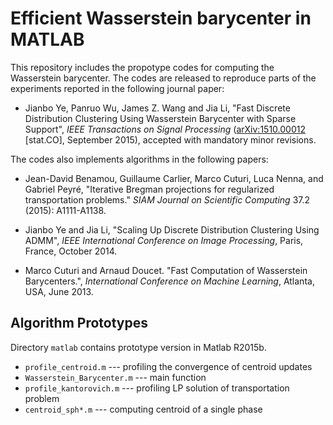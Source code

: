 # Efficient Wasserstein barycenter in MATLAB

This repository includes the propotype codes for computing the Wasserstein barycenter.
The codes are released to reproduce parts of the experiments reported in the following journal paper:

- Jianbo Ye, Panruo Wu, James Z. Wang and Jia Li, "Fast Discrete Distribution Clustering Using Wasserstein Barycenter with Sparse Support", *IEEE Transactions on Signal Processing* ([arXiv:1510.00012](http://arxiv.org/abs/1510.00012) [stat.CO], September 2015), accepted with mandatory minor revisions.

The codes also implements algorithms in the following papers:

- Jean-David Benamou, Guillaume Carlier, Marco Cuturi, Luca Nenna, and Gabriel Peyré, "Iterative Bregman projections for regularized transportation problems." *SIAM Journal on Scientific Computing* 37.2 (2015): A1111-A1138.

- Jianbo Ye and Jia Li, "Scaling Up Discrete Distribution Clustering Using ADMM", *IEEE International Conference on Image Processing*, Paris, France, October 2014.

- Marco Cuturi and Arnaud Doucet. "Fast Computation of Wasserstein Barycenters.", *International Conference on Machine Learning*, Atlanta, USA, June 2013.




## Algorithm Prototypes

Directory `matlab` contains prototype version in Matlab R2015b.
  
- `profile_centroid.m` --- profiling the convergence of centroid updates
- `Wasserstein_Barycenter.m` --- main function
- `profile_kantorovich.m` --- profiling LP solution of transportation problem
- `centroid_sph*.m` --- computing centroid of a single phase
